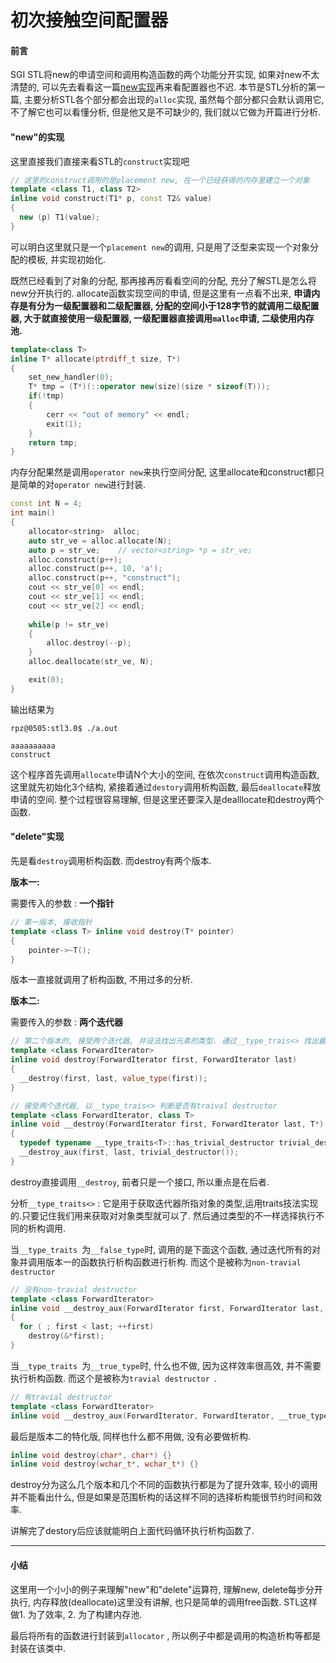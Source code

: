 # 初次接触空间配置器

#### 前言

SGI STL将new的申请空间和调用构造函数的两个功能分开实现, 如果对new不太清楚的, 可以先去看看这一篇[new实现](https://blog.csdn.net/Function_Dou/article/details/84526761)再来看配置器也不迟. 本节是STL分析的第一篇, 主要分析STL各个部分都会出现的`alloc`实现, 虽然每个部分都只会默认调用它, 不了解它也可以看懂分析,  但是他又是不可缺少的, 我们就以它做为开篇进行分析.



#### "new"的实现

这里直接我们直接来看STL的`construct`实现吧

```c++
// 这里的construct调用的是placement new, 在一个已经获得的内存里建立一个对象
template <class T1, class T2>
inline void construct(T1* p, const T2& value) 
{
  new (p) T1(value);
}
```

可以明白这里就只是一个`placement new`的调用, 只是用了泛型来实现一个对象分配的模板, 并实现初始化.

既然已经看到了对象的分配, 那再接再厉看看空间的分配, 充分了解STL是怎么将new分开执行的. allocate函数实现空间的申请, 但是这里有一点看不出来, **申请内存是有分为一级配置器和二级配置器, 分配的空间小于128字节的就调用二级配置器, 大于就直接使用一级配置器, 一级配置器直接调用`malloc`申请, 二级使用内存池.**

```c++
template<class T>
inline T* allocate(ptrdiff_t size, T*)
{
    set_new_handler(0);
    T* tmp = (T*)(::operator new(size)(size * sizeof(T)));
    if(!tmp)
    {
        cerr << "out of memory" << endl;
        exit(1);
    }
    return tmp;
}
```

内存分配果然是调用`operator new`来执行空间分配, 这里allocate和construct都只是简单的对`operator new`进行封装.

```c++
const int N = 4;
int main()
{
	allocator<string>  alloc;
	auto str_ve = alloc.allocate(N);
	auto p = str_ve;	// vector<string> *p = str_ve;
	alloc.construct(p++);
	alloc.construct(p++, 10, 'a');
	alloc.construct(p++, "construct");
    cout << str_ve[0] << endl;
	cout << str_ve[1] << endl;
	cout << str_ve[2] << endl;
	
	while(p != str_ve)
	{
		alloc.destroy(--p);
	}
	alloc.deallocate(str_ve, N);

	exit(0);
}
```

输出结果为

```shell
rpz@0505:stl3.0$ ./a.out 

aaaaaaaaaa
construct
```

这个程序首先调用`allocate`申请N个大小的空间, 在依次`construct`调用构造函数, 这里就先初始化3个结构, 紧接着通过`destory`调用析构函数, 最后`deallocate`释放申请的空间. 整个过程很容易理解, 但是这里还要深入是dealllocate和destroy两个函数.



#### "delete"实现

先是看`destroy`调用析构函数. 而destroy有两个版本.

**版本一:**

需要传入的参数 : **一个指针**

```c++
// 第一版本, 接收指针
template <class T> inline void destroy(T* pointer) 
{
    pointer->~T();
}
```

版本一直接就调用了析构函数, 不用过多的分析.



**版本二:**

需要传入的参数 : **两个迭代器**

```c++
// 第二个版本的, 接受两个迭代器, 并设法找出元素的类型. 通过__type_trais<> 找出最佳措施
template <class ForwardIterator>
inline void destroy(ForwardIterator first, ForwardIterator last) 
{
  __destroy(first, last, value_type(first));
}

// 接受两个迭代器, 以__type_trais<> 判断是否有traival destructor 
template <class ForwardIterator, class T>
inline void __destroy(ForwardIterator first, ForwardIterator last, T*) 
{
  typedef typename __type_traits<T>::has_trivial_destructor trivial_destructor;
  __destroy_aux(first, last, trivial_destructor());
}
```

destroy直接调用`__destroy`, 前者只是一个接口, 所以重点是在后者.

分析`__type_traits<>` : 它是用于获取迭代器所指对象的类型,运用traits技法实现的.只要记住我们用来获取对对象类型就可以了. 然后通过类型的不一样选择执行不同的析构调用.



当`__type_traits `为`__false_type`时, 调用的是下面这个函数, 通过迭代所有的对象并调用版本一的函数执行析构函数进行析构. 而这个是被称为`non-travial destructor `

```c++
// 没有non-travial destructor 
template <class ForwardIterator>
inline void __destroy_aux(ForwardIterator first, ForwardIterator last, __false_type) 
{
  for ( ; first < last; ++first)
    destroy(&*first);
}
```



当`__type_traits `为`__true_type`时, 什么也不做, 因为这样效率很高效, 并不需要执行析构函数. 而这个是被称为`travial destructor `.

```c++
// 有travial destructor
template <class ForwardIterator> 
inline void __destroy_aux(ForwardIterator, ForwardIterator, __true_type) {}
```



最后是版本二的特化版, 同样也什么都不用做, 没有必要做析构.

```c++
inline void destroy(char*, char*) {}
inline void destroy(wchar_t*, wchar_t*) {}
```

destroy分为这么几个版本和几个不同的函数执行都是为了提升效率, 较小的调用并不能看出什么, 但是如果是范围析构的话这样不同的选择析构能很节约时间和效率. 



讲解完了destory后应该就能明白上面代码循环执行析构函数了.

---

#### 小结

这里用一个小小的例子来理解"new"和"delete"运算符, 理解new, delete每步分开执行, 内存释放(deallocate)这里没有讲解, 也只是简单的调用free函数. STL这样做1. 为了效率, 2. 为了构建内存池.

最后将所有的函数进行封装到`allocator` , 所以例子中都是调用的构造析构等都是封装在该类中.



